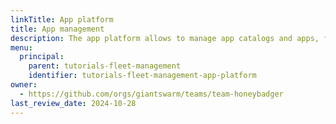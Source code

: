 ```yaml
---
linkTitle: App platform
title: App management
description: The app platform allows to manage app catalogs and apps, for simple and standardized deployment in all your workload clusters.
menu:
  principal:
    parent: tutorials-fleet-management
    identifier: tutorials-fleet-management-app-platform
owner:
  - https://github.com/orgs/giantswarm/teams/team-honeybadger
last_review_date: 2024-10-28
---
```

